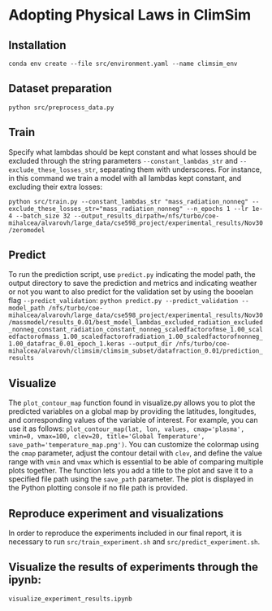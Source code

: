 # Adopting Physical Laws in ClimSim

## Installation
`conda env create --file src/environment.yaml --name climsim_env`

## Dataset preparation
`python src/preprocess_data.py`

## Train

Specify what lambdas should be kept constant and what losses should be excluded through the string parameters `--constant_lambdas_str` and `--exclude_these_losses_str`, separating them with underscores. For instance, in this command we train a model with all lambdas kept constant, and excluding their extra losses:

`python src/train.py --constant_lambdas_str "mass_radiation_nonneg" --exclude_these_losses_str="mass_radiation_nonneg" --n_epochs 1 --lr 1e-4 --batch_size 32 --output_results_dirpath=/nfs/turbo/coe-mihalcea/alvarovh/large_data/cse598_project/experimental_results/Nov30/zeromodel`

## Predict

To run the prediction script, use `predict.py` indicating the model path, the output directory to save the prediction and metrics and indicating weather or not you want to also predict for the validation set by using the booelan flag `--predict_validation`: 
`python predict.py --predict_validation --model_path /nfs/turbo/coe-mihalcea/alvarovh/large_data/cse598_project/experimental_results/Nov30/massmodel/results_0.01/best_model_lambdas_excluded_radiation_excluded_nonneg_constant_radiation_constant_nonneg_scaledfactorofmse_1.00_scaledfactorofmass_1.00_scaledfactorofradiation_1.00_scaledfactorofnonneg_1.00_datafrac_0.01_epoch_1.keras --output_dir /nfs/turbo/coe-mihalcea/alvarovh/climsim/climsim_subset/datafraction_0.01/prediction_results`

## Visualize
The `plot_contour_map` function found in visualize.py allows you to plot the predicted variables on a global map by providing the latitudes, longitudes, and corresponding values of the variable of interest. For example, you can use it as follows: ``plot_contour_map(lat, lon, values, cmap='plasma', vmin=0, vmax=100, clev=20, title='Global Temperature', save_path='temperature_map.png')``. You can customize the colormap using the `cmap` parameter, adjust the contour detail with `clev`, and define the value range with `vmin` and `vmax` which is essential to be able of comparing multiple plots together. The function lets you add a title to the plot and save it to a specified file path using the `save_path` parameter. The plot is displayed in the Python plotting console if no file path is provided.

## Reproduce experiment and visualizations

In order to reproduce the experiments included in our final report, it is necessary to run `src/train_experiment.sh` and `src/predict_experiment.sh`.

## Visualize the results of experiments through the ipynb:
`visualize_experiment_results.ipynb`